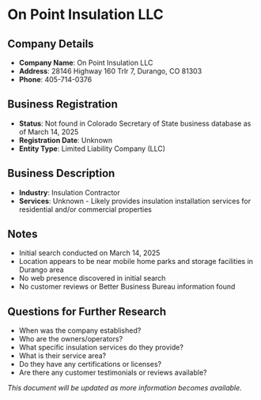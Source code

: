 # On Point Insulation LLC

## Company Details
- **Company Name**: On Point Insulation LLC
- **Address**: 28146 Highway 160 Trlr 7, Durango, CO 81303
- **Phone**: 405-714-0376

## Business Registration
- **Status**: Not found in Colorado Secretary of State business database as of March 14, 2025
- **Registration Date**: Unknown
- **Entity Type**: Limited Liability Company (LLC)

## Business Description
- **Industry**: Insulation Contractor
- **Services**: Unknown - Likely provides insulation installation services for residential and/or commercial properties

## Notes
- Initial search conducted on March 14, 2025
- Location appears to be near mobile home parks and storage facilities in Durango area
- No web presence discovered in initial search
- No customer reviews or Better Business Bureau information found

## Questions for Further Research
- When was the company established?
- Who are the owners/operators?
- What specific insulation services do they provide?
- What is their service area?
- Do they have any certifications or licenses?
- Are there any customer testimonials or reviews available?

*This document will be updated as more information becomes available.*